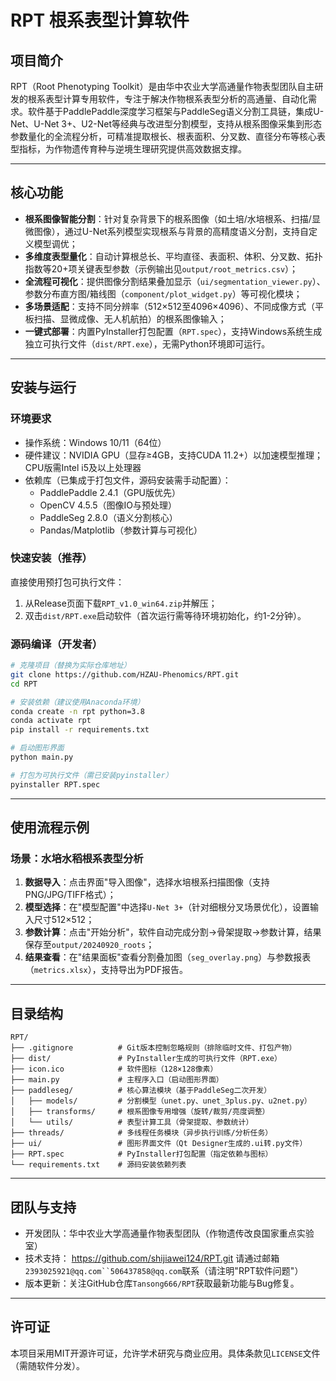 # RPT 根系表型计算软件

## 项目简介
RPT（Root Phenotyping Toolkit）是由华中农业大学高通量作物表型团队自主研发的根系表型计算专用软件，专注于解决作物根系表型分析的高通量、自动化需求。软件基于PaddlePaddle深度学习框架与PaddleSeg语义分割工具链，集成U-Net、U-Net 3+、U2-Net等经典与改进型分割模型，支持从根系图像采集到形态参数量化的全流程分析，可精准提取根长、根表面积、分叉数、直径分布等核心表型指标，为作物遗传育种与逆境生理研究提供高效数据支撑。

---

## 核心功能
- **根系图像智能分割**：针对复杂背景下的根系图像（如土培/水培根系、扫描/显微图像），通过U-Net系列模型实现根系与背景的高精度语义分割，支持自定义模型调优；
- **多维度表型量化**：自动计算根总长、平均直径、表面积、体积、分叉数、拓扑指数等20+项关键表型参数（示例输出见`output/root_metrics.csv`）；
- **全流程可视化**：提供图像分割结果叠加显示（`ui/segmentation_viewer.py`）、参数分布直方图/箱线图（`component/plot_widget.py`）等可视化模块；
- **多场景适配**：支持不同分辨率（512×512至4096×4096）、不同成像方式（平板扫描、显微成像、无人机航拍）的根系图像输入；
- **一键式部署**：内置PyInstaller打包配置（`RPT.spec`），支持Windows系统生成独立可执行文件（`dist/RPT.exe`），无需Python环境即可运行。

---

## 安装与运行
### 环境要求
- 操作系统：Windows 10/11（64位）
- 硬件建议：NVIDIA GPU（显存≥4GB，支持CUDA 11.2+）以加速模型推理；CPU版需Intel i5及以上处理器
- 依赖库（已集成于打包文件，源码安装需手动配置）：
  - PaddlePaddle 2.4.1（GPU版优先）
  - OpenCV 4.5.5（图像IO与预处理）
  - PaddleSeg 2.8.0（语义分割核心）
  - Pandas/Matplotlib（参数计算与可视化）

### 快速安装（推荐）
直接使用预打包可执行文件：
1. 从Release页面下载`RPT_v1.0_win64.zip`并解压；
2. 双击`dist/RPT.exe`启动软件（首次运行需等待环境初始化，约1-2分钟）。

### 源码编译（开发者）
```bash
# 克隆项目（替换为实际仓库地址）
git clone https://github.com/HZAU-Phenomics/RPT.git
cd RPT

# 安装依赖（建议使用Anaconda环境）
conda create -n rpt python=3.8
conda activate rpt
pip install -r requirements.txt

# 启动图形界面
python main.py

# 打包为可执行文件（需已安装pyinstaller）
pyinstaller RPT.spec
```

---

## 使用流程示例
### 场景：水培水稻根系表型分析
1. **数据导入**：点击界面"导入图像"，选择水培根系扫描图像（支持PNG/JPG/TIFF格式）；
2. **模型选择**：在"模型配置"中选择`U-Net 3+`（针对细根分叉场景优化），设置输入尺寸512×512；
3. **参数计算**：点击"开始分析"，软件自动完成分割→骨架提取→参数计算，结果保存至`output/20240920_roots`；
4. **结果查看**：在"结果面板"查看分割叠加图（`seg_overlay.png`）与参数报表（`metrics.xlsx`），支持导出为PDF报告。

---

## 目录结构
```
RPT/
├── .gitignore          # Git版本控制忽略规则（排除临时文件、打包产物）
├── dist/               # PyInstaller生成的可执行文件（RPT.exe）
├── icon.ico            # 软件图标（128×128像素）
├── main.py             # 主程序入口（启动图形界面）
├── paddleseg/          # 核心算法模块（基于PaddleSeg二次开发）
│   ├── models/         # 分割模型（unet.py、unet_3plus.py、u2net.py）
│   ├── transforms/     # 根系图像专用增强（旋转/裁剪/亮度调整）
│   └── utils/          # 表型计算工具（骨架提取、参数统计）
├── threads/            # 多线程任务模块（异步执行训练/分析任务）
├── ui/                 # 图形界面文件（Qt Designer生成的.ui转.py文件）
├── RPT.spec            # PyInstaller打包配置（指定依赖与图标）
└── requirements.txt    # 源码安装依赖列表
```

---

## 团队与支持
- 开发团队：华中农业大学高通量作物表型团队（作物遗传改良国家重点实验室）
- 技术支持： https://github.com/shijiawei124/RPT.git 请通过邮箱`2393025921@qq.com``506437858@qq.com`联系（请注明"RPT软件问题"）
- 版本更新：关注GitHub仓库`Tansong666/RPT`获取最新功能与Bug修复。

---

## 许可证
本项目采用MIT开源许可证，允许学术研究与商业应用。具体条款见`LICENSE`文件（需随软件分发）。

        